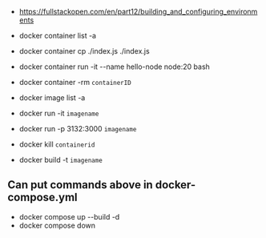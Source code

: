 - https://fullstackopen.com/en/part12/building_and_configuring_environments
- docker container list -a
- docker container cp ./index.js ./index.js
- docker container run -it --name hello-node node:20 bash   
- docker container -rm `containerID`


- docker image list -a

- docker run -it `imagename`
- docker run -p 3132:3000 `imagename`
- docker kill `containerid`

- docker build -t `imagename`


## Can put commands above in docker-compose.yml
- docker compose up --build -d
- docker compose down
